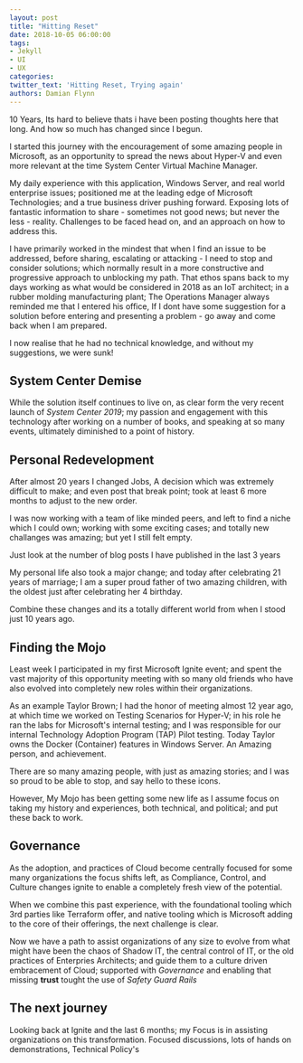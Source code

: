 ```yaml
---
layout: post
title: "Hitting Reset"
date: 2018-10-05 06:00:00
tags:
- Jekyll
- UI
- UX
categories:
twitter_text: 'Hitting Reset, Trying again'
authors: Damian Flynn
---
```


10 Years, Its hard to believe thats i have been posting thoughts here that long. And how so much has changed since I begun.

I started this journey with the encouragement of some amazing people in Microsoft, as an opportunity to spread the news about Hyper-V and even more relevant at the time System Center Virtual Machine Manager.

My daily experience with this application, Windows Server, and real world enterprise issues; positioned me at the leading edge of Microsoft Technologies; and a true business driver pushing forward. Exposing lots of fantastic information to share - sometimes not good news; but never the less - reality. Challenges to be faced head on, and an approach on how to address this.

I have primarily worked in the mindest that when I find an issue to be addressed, before sharing, escalating or attacking - I need to stop and consider solutions; which normally result in a more constructive and progressive approach to unblocking my path. That ethos spans back to my days working as what would be considered in 2018 as an IoT architect; in a rubber molding manufacturing plant; The Operations Manager always reminded me that I entered his office, If I dont have some suggestion for a solution before entering and presenting a problem - go away and come back when I am prepared.

I now realise that he had no technical knowledge, and without my suggestions, we were sunk!

## System Center Demise

While the solution itself continues to live on, as clear form the very recent launch of *System Center 2019*; my passion and engagement with this technology after working on a number of books, and speaking at so many events, ultimately diminished to a point of history.

## Personal Redevelopment

After almost 20 years I changed Jobs, A decision which was extremely difficult to make; and even post that break point; took at least 6 more months to adjust to the new order. 

I was now working with a team of like minded peers, and left to find a niche which I could own; working with some exciting cases; and totally new challanges was amazing; but yet I still felt empty. 

Just look at the number of blog posts I have published in the last 3 years

My personal life also took a major change; and today after celebrating 21 years of marriage; I am a super proud father of two amazing children, with the oldest just after celebrating her 4 birthday.

Combine these changes and its a totally different world from when I stood just 10 years ago.

## Finding the Mojo

Least week I participated in my first Microsoft Ignite event; and spent the vast majority of this opportunity meeting with so many old friends who have also evolved into completely new roles within their organizations.

As an example Taylor Brown; I had the honor of meeting almost 12 year ago, at which time we worked on Testing Scenarios for Hyper-V; in his role he ran the labs for Microsoft's internal testing; and I was responsible for our internal Technology Adoption Program (TAP) Pilot testing. Today Taylor owns the Docker (Container) features in Windows Server. An Amazing person, and achievement. 

There are so many amazing people, with just as amazing stories; and I was so proud to be able to stop, and say hello to these icons.

However, My Mojo has been getting some new life as I assume focus on taking my history and experiences, both technical, and political; and put these back to work. 

## Governance

As the adoption, and practices of Cloud become centrally focused for some many organizations the focus shifts left, as Compliance, Control, and Culture changes ignite to enable a completely fresh view of the potential.

When we combine this past experience, with the foundational tooling which 3rd parties like Terraform offer, and native tooling which is Microsoft adding to the core of their offerings, the next challenge is clear.

Now we have a path to assist organizations of any size to evolve from what might have been the chaos of Shadow IT, the central control of IT, or the old practices of Enterpries Architects; and guide them to a culture driven embracement of Cloud; supported with *Governance* and enabling that missing **trust** tought the use of *Safety Guard Rails*

## The next journey

Looking back at Ignite and the last 6 months; my Focus is in assisting organizations on this transformation. Focused discussions, lots of hands on demonstrations, Technical Policy's 